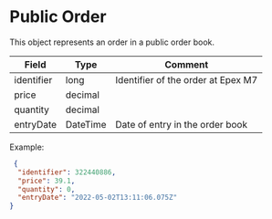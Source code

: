 ﻿# Public Order

This object represents an order in a public order book.

| Field | Type | Comment |
| --- | --- | --- |
| identifier | long | Identifier of the order at Epex M7 |
| price | decimal | |
| quantity | decimal | |
| entryDate | DateTime | Date of entry in the order book |

Example:
```json
 {
  "identifier": 322440886,
  "price": 39.1,
  "quantity": 0,
  "entryDate": "2022-05-02T13:11:06.075Z"
}
```